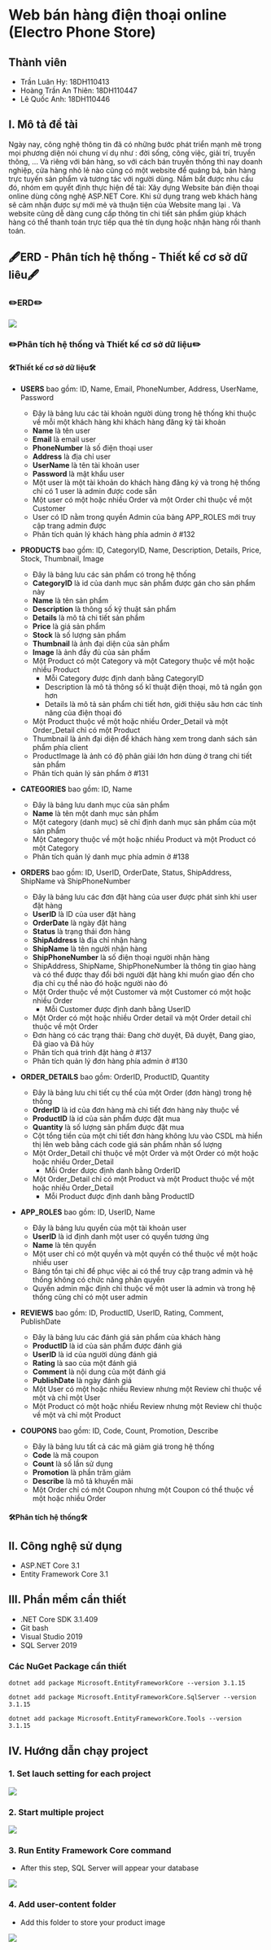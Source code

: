 # Web bán hàng điện thoại online (Electro Phone Store)

## Thành viên
- Trần Luân Hy: 18DH110413
- Hoàng Trần An Thiên: 18DH110447
- Lê Quốc Anh: 18DH110446

## I. Mô tả đề tài

<p> Ngày nay, công nghệ thông tin đã có những bước phát triển mạnh mẽ trong mọi phương diện nói chung ví dụ như : đời sống, công việc, giải trí, truyền thông, ... Và riêng với bán hàng, so với cách bán truyền thống thì nay doanh nghiệp, cửa hàng nhỏ lẻ nào cũng có một website để quáng bá, bán hàng trực tuyến sản phẩm và tương tác với người dùng. Nắm bắt được nhu cầu đó, nhóm em quyết định thực hiện đề tài: Xây dựng Website bán điện thoại online dùng công nghệ ASP.NET Core. Khi sử dụng trang web khách hàng sẽ cảm nhận được sự mới mẻ và thuận tiện của Website mang lại . Và website cũng dễ dàng cung cấp thông tin chi tiết sản phẩm giúp khách hàng có thể thanh toán trực tiếp qua thẻ tín dụng hoặc nhận hàng rồi thanh toán.</p>

## 🖋️ERD - Phân tích hệ thống - Thiết kế cơ sở dữ liêu🖋️
### ✏️ERD✏️
<img src="https://github.com/luanhytran/electro-phone-store/blob/master/image/ERD%20Electro%20Phone%20Store%20CNPM_NC%20(3).jpg" raw="true" />

### ✏️Phân tích hệ thống và Thiết kế cơ sở dữ liệu✏️

#### 🛠️Thiết kế cơ sở dữ liệu🛠️

- **USERS**  bao gồm: ID, Name, Email, PhoneNumber, Address, UserName, Password
  - Đây là bảng lưu các tài khoản người dùng trong hệ thống khi thuộc về mỗi một khách hàng khi khách hàng đăng ký tài khoản
  - **Name** là tên user
  - **Email** là email user
  - **PhoneNumber** là số điện thoại user
  - **Address** là địa chỉ user
  - **UserName** là tên tài khoản user
  - **Password** là mật khẩu user
  - Một user là một tài khoản do khách hàng đăng ký và trong hệ thống chỉ có 1 user là admin được code sẵn
  - Một user có một hoặc nhiều Order và một Order chỉ thuộc về một Customer
  - User có ID nằm trong quyền Admin của bảng APP_ROLES mới truy cập trang admin được
  - Phân tích quản lý khách hàng phía admin ở #132 

- **PRODUCTS** bao gồm: ID, CategoryID, Name, Description, Details, Price, Stock, Thumbnail, Image
  - Đây là bảng lưu các sản phẩm có trong hệ thống
  - **CategoryID** là id của danh mục sản phẩm được gán cho sản phẩm này
  - **Name** là tên sản phẩm
  - **Description** là thông số kỹ thuật sản phẩm
  - **Details** là mô tả chi tiết sản phẩm
  - **Price** là giá sản phẩm
  - **Stock** là số lượng sản phẩm
  - **Thumbnail** là ảnh đại diện của sản phẩm
  - **Image** là ảnh đầy đủ của sản phẩm
  - Một Product có một Category và một Category thuộc về một hoặc nhiều Product
    - Mỗi Category được định danh bằng CategoryID
    - Description là mô tả thông số kĩ thuật điện thoại, mô tả ngắn gọn hơn
    - Details là mô tả sản phẩm chi tiết hơn, giới thiệu sâu hơn các tính năng của điện thoại đó
  - Một Product thuộc về một hoặc nhiều Order_Detail và một Order_Detail chỉ có một Product
  - Thumbnail là ảnh đại diện để khách hàng xem trong danh sách sản phẩm phía client
  - ProductImage là ảnh có độ phân giải lớn hơn dùng ở trang chi tiết sản phẩm
  - Phân tích quản lý sản phẩm ở #131 

- **CATEGORIES** bao gồm: ID, Name
  - Đây là bảng lưu danh mục của sản phẩm
  - **Name** là tên một danh mục sản phẩm
  - Một category (danh mục) sẽ chỉ định danh mục sản phẩm của một sản phẩm
  - Một Category thuộc về một hoặc nhiều Product và một Product có một Category
  - Phân tích quản lý danh mục phía admin ở #138

- **ORDERS** bao gồm: ID, UserID, OrderDate, Status, ShipAddress, ShipName và ShipPhoneNumber
  - Đây là bảng lưu các đơn đặt hàng của user được phát sinh khi user đặt hàng
  - **UserID** là ID của user đặt hàng
  - **OrderDate** là ngày đặt hàng
  - **Status** là trạng thái đơn hàng
  - **ShipAddress** là địa chỉ nhận hàng
  - **ShipName** là tên người nhận hàng
  - **ShipPhoneNumber** là số điện thoại người nhận hàng
  - ShipAddress, ShipName, ShipPhoneNumber là thông tin giao hàng và có thể được thay đổi bởi người đặt hàng khi muốn giao đến cho địa chỉ cụ thể nào đó hoặc người nào đó 
  - Một Order thuộc về một Customer và một Customer có một hoặc nhiều Order
    - Mỗi Customer được định danh bằng UserID
  - Một Order có một hoặc nhiều Order detail và một Order detail chỉ thuộc về một Order
  - Đơn hàng có các trạng thái: Đang chờ duyệt, Đã duyệt, Đang giao, Đã giao và Đã hủy
  - Phân tích quá trình đặt hàng ở #137 
  - Phân tích quản lý đơn hàng phía admin ở #130 

- **ORDER_DETAILS** bao gồm: OrderID, ProductID, Quantity
  - Đây là bảng lưu chi tiết cụ thể của một Order (đơn hàng) trong  hệ thống
  - **OrderID** là id của đơn hàng mà chi tiết đơn hàng này thuộc về
  - **ProductID** là id của sản phẩm được đặt mua
  - **Quantity** là số lượng sản phẩm được đặt mua
  - Cột tổng tiền của một chi tiết đơn hàng không lưu vào CSDL mà hiển thị lên web bằng cách code giá sản phẩm nhân số lượng
  - Một Order_Detail chỉ thuộc về một Order và một Order có một hoặc hoặc nhiều Order_Detail
    - Mỗi Order được định danh bằng OrderID
  - Một Order_Detail chỉ có một Product và một Product thuộc về một hoặc nhiều Order_Detail
    - Mỗi Product được định danh bằng ProductID 

- **APP_ROLES** bao gồm: ID, UserID, Name
  - Đây là bảng lưu quyền của một tài khoản user
  - **UserID** là id định danh một user có quyền tương ứng
  - **Name** là tên quyền
  - Một user chỉ có một quyền và một quyền có thể thuộc về một hoặc nhiều user
  - Bảng tồn tại chỉ để phục việc ai có thể truy cập trang admin và hệ thống không có chức năng phân quyền
  - Quyền admin mặc định chỉ thuộc về một user là admin và trong hệ thống cũng chỉ có một user admin

- **REVIEWS** bao gồm: ID, ProductID, UserID, Rating, Comment, PublishDate
  - Đây là bảng lưu các đánh giá sản phẩm của khách hàng
  - **ProductID** là id của sản phẩm được đánh giá 
  - **UserID** là id của người dùng đánh giá
  - **Rating** là sao của một đánh giá
  - **Comment** là nội dung của một đánh giá
  - **PublishDate** là ngày đánh giá
  - Một User có một hoặc nhiều Review nhưng một Review chỉ thuộc về một và chỉ một User 
  - Một Product có một hoặc nhiều Review nhưng một Review chỉ thuộc về một và chỉ một Product 

- **COUPONS** bao gồm: ID, Code, Count, Promotion, Describe
  - Đây là bảng lưu tất cả các mã giảm giá trong hệ thống 
  - **Code** là mã coupon
  - **Count** là số lần sử dụng
  - **Promotion** là phần trăm giảm
  - **Describe** là mô tả khuyến mãi
  - Một Order chỉ có một Coupon nhưng một Coupon có thể thuộc về một hoặc nhiều Order

#### 🛠️Phân tích hệ thống🛠️

## II. Công nghệ sử dụng
- ASP.NET Core 3.1
- Entity Framework Core 3.1
## III. Phần mềm cần thiết
- .NET Core SDK 3.1.409
- Git bash
- Visual Studio 2019
- SQL Server 2019

### Các NuGet Package cần thiết
```
dotnet add package Microsoft.EntityFrameworkCore --version 3.1.15
```
```
dotnet add package Microsoft.EntityFrameworkCore.SqlServer --version 3.1.15
```
```
dotnet add package Microsoft.EntityFrameworkCore.Tools --version 3.1.15
```

## IV. Hướng dẫn chạy project
### 1. Set lauch setting for each project
<img src="https://github.com/luanhytran/web-ban-dien-thoai-cnpmnc/blob/master/image/1.set%20launch%20setting%20for%20each%20project.gif">

### 2. Start multiple project
<img src="https://github.com/luanhytran/web-ban-dien-thoai-cnpmnc/blob/master/image/2.%20start%20multiple%20project.gif"> 

### 3. Run Entity Framework Core command
- After this step, SQL Server will appear your database
<img src="https://github.com/luanhytran/web-ban-dien-thoai-cnpmnc/blob/master/image/3.%20setup%20database.gif" >

### 4. Add user-content folder
- Add this folder to store your product image
<img src="https://github.com/luanhytran/electro-phone-store/blob/master/image/4.png">



